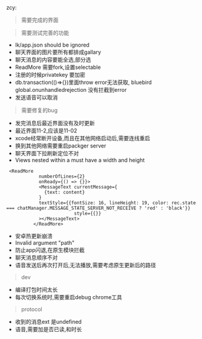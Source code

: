 


zcy: 

> 需要完成的界面


> 需要测试完善的功能
* lk/app.json should be ignored
* 聊天界面的图片要所有都排成gallary
* 聊天消息的内容要能全选,部分选
* ReadMore 需要fork,设置selectable
* 注册的时候privatekey 要加密
*  db.transaction(()=>{})里面throw error无法获取, bluebird
global.onunhandledrejection 没有拦截到error
* 发送语音可以取消

> 需要修复的bug
* 发完消息后最近界面没有及时更新
* 最近界面11-2,应该是11-02
* xcode经常断开设备,而且在其他网络启动后,需要连线重启
* 换到其他网络需要重启packger server
* 聊天界面下拉刷新定位不对
* Views nested within a <Text> must have a width and height
```
 <ReadMore
            numberOfLines={2}
            onReady={() => {}}>
            <MessageText currentMessage={
              {text: content}
            }
            textStyle={{fontSize: 16, lineHeight: 19, color: rec.state === chatManager.MESSAGE_STATE_SERVER_NOT_RECEIVE ? 'red' : 'black'}}
                         style={{}}
            ></MessageText>
          </ReadMore>
```
* 安卓热更新崩溃
*  Invalid argument "path"
* 防止app闪退,在原生模块拦截
* 聊天消息顺序不对
* 语音发送后再次打开后,无法播放,需要考虑原生更新后的路径

>dev
* 编译打包时间太长
* 每次切换系统时,需要重启debug chrome工具

> protocol
* 收到的消息ext 是undefined
* 语音,需要加是否已读,和时长
